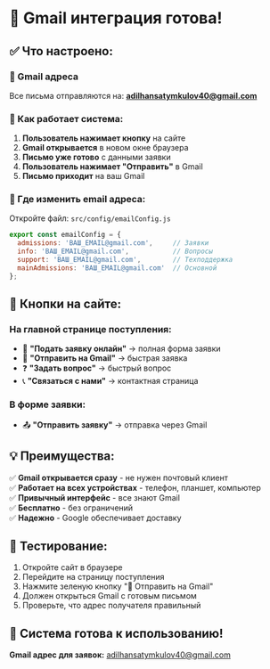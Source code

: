 # 🎯 Gmail интеграция готова!

## ✅ Что настроено:

### 📧 Gmail адреса
Все письма отправляются на: **adilhansatymkulov40@gmail.com**

### 🚀 Как работает система:

1. **Пользователь нажимает кнопку** на сайте
2. **Gmail открывается** в новом окне браузера  
3. **Письмо уже готово** с данными заявки
4. **Пользователь нажимает "Отправить"** в Gmail
5. **Письмо приходит** на ваш Gmail

### 🔧 Где изменить email адреса:

Откройте файл: `src/config/emailConfig.js`

```javascript
export const emailConfig = {
  admissions: 'ВАШ_EMAIL@gmail.com',     // Заявки
  info: 'ВАШ_EMAIL@gmail.com',           // Вопросы
  support: 'ВАШ_EMAIL@gmail.com',        // Техподдержка
  mainAdmissions: 'ВАШ_EMAIL@gmail.com'  // Основной
};
```

## 🎨 Кнопки на сайте:

### На главной странице поступления:
- 🚀 **"Подать заявку онлайн"** → полная форма заявки
- 📧 **"Отправить на Gmail"** → быстрая заявка
- ❓ **"Задать вопрос"** → быстрый вопрос
- 📞 **"Связаться с нами"** → контактная страница

### В форме заявки:
- 📤 **"Отправить заявку"** → отправка через Gmail

## 💡 Преимущества:

✅ **Gmail открывается сразу** - не нужен почтовый клиент  
✅ **Работает на всех устройствах** - телефон, планшет, компьютер  
✅ **Привычный интерфейс** - все знают Gmail  
✅ **Бесплатно** - без ограничений  
✅ **Надежно** - Google обеспечивает доставку  

## 📱 Тестирование:

1. Откройте сайт в браузере
2. Перейдите на страницу поступления  
3. Нажмите зеленую кнопку "📧 Отправить на Gmail"
4. Должен открыться Gmail с готовым письмом
5. Проверьте, что адрес получателя правильный

## 🎉 Система готова к использованию!

**Gmail адрес для заявок:** adilhansatymkulov40@gmail.com
